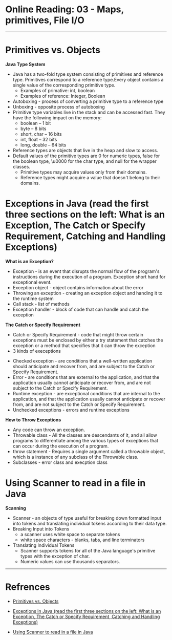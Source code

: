# Online Reading: 03 - Maps, primitives, File I/O
***
# Primitives vs. Objects

**Java Type System**
* Java has a two-fold type system consisting of primitives and reference type. Primitives correspond to a reference type.Every object contains a single value of the corresponding primitive type. 
  - Examples of primative: int, boolean
  - Examples of reference: Integer, Boolean
* Autoboxing - process of converting a primitive type to a reference type 
* Unboxing - opposite process of autoboxing
* Primitive type variables live in the stack and can be accessed fast. They have the following impact on the memory:
  - boolean – 1 bit
  - byte – 8 bits
  - short, char – 16 bits
  - int, float – 32 bits
  - long, double – 64 bits
* Reference types are objects that live in the heap and slow to access.
* Default values of the primitive types are 0 for numeric types, false for the boolean type, \u0000 for the char type, and null for the wrapper classes. 
  - Primitive types may acquire values only from their domains.
  - Reference types might acquire a value that doesn't belong to their domains.  

# Exceptions in Java (read the first three sections on the left: What is an Exception, The Catch or Specify Requirement, Catching and Handling Exceptions)

**What is an Exception?**
* Exception - is an event that disrupts the normal flow of the program's instructions during the execution of a program. Exception short hand for exceptional event.
* Exception object - object contains information about the error
* Throwing an exception - creating an exception object and handing it to the runtime system
* Call stack - list of methods
* Exception handler - block of code that can handle and catch the exception

**The Catch or Specify Requirement**
* Catch or Specify Requirement - code that might throw certain exceptions must be enclosed by either a try statement that catches the exception or a method that specifies that it can throw the exception
* 3 kinds of execeptions 
 - Checked exception - are conditions that a well-written application should anticipate and recover from, and are subject to the Catch or Specify Requirement.
 - Error - are conditions that are external to the application, and that the application usually cannot anticipate or recover from, and are not subject to the Catch or Specify Requirement.
 - Runtime exception - are exceptional conditions that are internal to the application, and that the application usually cannot anticipate or recover from, and are not subject to the Catch or Specify Requirement.
 - Unchecked exceptions - errors and runtime exceptions 

**How to Throw Exceptions**
* Any code can throw an exception. 
*  Throwable class - All the classes are descendants of it, and all allow programs to differentiate among the various types of exceptions that can occur during the execution of a program.
* throw statement - Requires a single argument called a throwable object, which is a instance of any subclass of the Throwable class. 
* Subclasses - error class and execption class

# Using Scanner to read in a file in Java

**Scanning**
*  Scanner - an objects of type useful for breaking down formatted input into tokens and translating individual tokens according to their data type.
* Breaking Input into Tokens
  - a scanner uses white space to separate tokens
  - white space characters - blanks, tabs, and line terminators
* Translating Individual Tokens
  - Scanner supports tokens for all of the Java language's primitive types with the exception of char.
  - Numeric values can use thousands separators.

***

# Refrences

- [Primitives vs. Objects](https://www.baeldung.com/java-primitives-vs-objects)

- [Exceptions in Java (read the first three sections on the left: What is an Exception, The Catch or Specify Requirement, Catching and Handling Exceptions)](https://docs.oracle.com/javase/tutorial/essential/exceptions/index.html)

- [Using Scanner to read in a file in Java](https://docs.oracle.com/javase/tutorial/essential/io/scanning.html)

